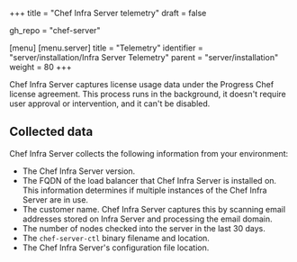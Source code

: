 +++
title = "Chef Infra Server telemetry"
draft = false

gh_repo = "chef-server"

[menu]
  [menu.server]
    title = "Telemetry"
    identifier = "server/installation/Infra Server Telemetry"
    parent = "server/installation"
    weight = 80
+++

Chef Infra Server captures license usage data under the Progress Chef license agreement. This process runs in the background, it doesn't require user approval or intervention, and it can't be disabled.

## Collected data

Chef Infra Server collects the following information from your environment:

- The Chef Infra Server version.
- The FQDN of the load balancer that Chef Infra Server is installed on. This information determines if multiple instances of the Chef Infra Server are in use.
- The customer name. Chef Infra Server captures this by scanning email addresses stored on Infra Server and processing the email domain.
- The number of nodes checked into the server in the last 30 days.
- The `chef-server-ctl` binary filename and location.
- The Chef Infra Server's configuration file location.
